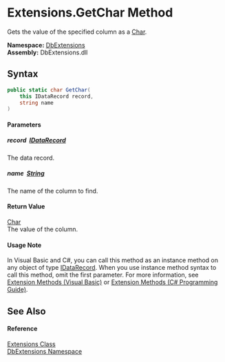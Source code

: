 Extensions.GetChar Method
=========================
Gets the value of the specified column as a [Char][1].
  
**Namespace:** [DbExtensions][2]  
**Assembly:** DbExtensions.dll

Syntax
------

```csharp
public static char GetChar(
	this IDataRecord record,
	string name
)
```

#### Parameters

##### *record*  [IDataRecord][3]
The data record.

##### *name*  [String][4]
The name of the column to find.

#### Return Value
[Char][1]  
The value of the column.
#### Usage Note
In Visual Basic and C#, you can call this method as an instance method on any object of type [IDataRecord][3]. When you use instance method syntax to call this method, omit the first parameter. For more information, see [Extension Methods (Visual Basic)][5] or [Extension Methods (C# Programming Guide)][6].

See Also
--------

#### Reference
[Extensions Class][7]  
[DbExtensions Namespace][2]  

[1]: https://learn.microsoft.com/dotnet/api/system.char
[2]: ../README.md
[3]: https://learn.microsoft.com/dotnet/api/system.data.idatarecord
[4]: https://learn.microsoft.com/dotnet/api/system.string
[5]: https://docs.microsoft.com/dotnet/visual-basic/programming-guide/language-features/procedures/extension-methods
[6]: https://docs.microsoft.com/dotnet/csharp/programming-guide/classes-and-structs/extension-methods
[7]: README.md